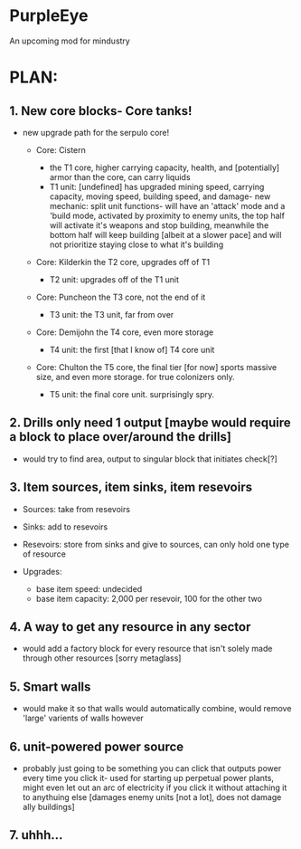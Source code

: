 # PurpleEye
An upcoming mod for mindustry

# PLAN: 


## 1. New core blocks- Core tanks!
- new upgrade path for the serpulo core!
  - Core: Cistern
      - the T1 core, higher carrying capacity, health, and [potentially] armor than the core, can carry liquids
      - T1 unit: [undefined] has upgraded mining speed, carrying capacity, moving speed, building speed, and damage- new mechanic: split unit functions- will have an 'attack' mode and a 'build mode, activated by proximity to enemy units, the top half will activate it's weapons and stop building, meanwhile the bottom half will keep building [albeit at a slower pace] and will not prioritize staying close to what it's building
        
  - Core: Kilderkin the T2 core, upgrades off of T1
    - T2 unit: upgrades off of the T1 unit
      
  - Core: Puncheon the T3 core, not the end of it
    - T3 unit: the T3 unit, far from over
    
  - Core: Demijohn the T4 core, even more storage
    - T4 unit: the first [that I know of] T4 core unit
      
  - Core: Chulton the T5 core, the final tier [for now] sports massive size, and even more storage. for true colonizers only.
    - T5 unit: the final core unit. surprisingly spry.

    
## 2. Drills only need 1 output [maybe would require a block to place over/around the drills]
- would try to find area, output to singular block that initiates check[?]

## 3. Item sources, item sinks, item resevoirs
- Sources: take from resevoirs
- Sinks: add to resevoirs
- Resevoirs: store from sinks and give to sources, can only hold one type of resource

- Upgrades:
  - base item speed: undecided
  - base item capacity: 2,000 per resevoir, 100 for the other two

## 4. A way to get any resource in any sector
- would add a factory block for every resource that isn't solely made through other resources [sorry metaglass]

## 5. Smart walls
- would make it so that walls would automatically combine, would remove 'large' varients of walls however

## 6. unit-powered power source
- probably just going to be something you can click that outputs power every time you click it- used for starting up perpetual power plants, might even let out an arc of electricity if you click it without attaching it to anythuing else [damages enemy units [not a lot], does not damage ally buildings]

## 7. uhhh...
